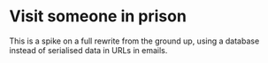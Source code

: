 # Visit someone in prison

This is a spike on a full rewrite from the ground up, using a database instead
of serialised data in URLs in emails.
